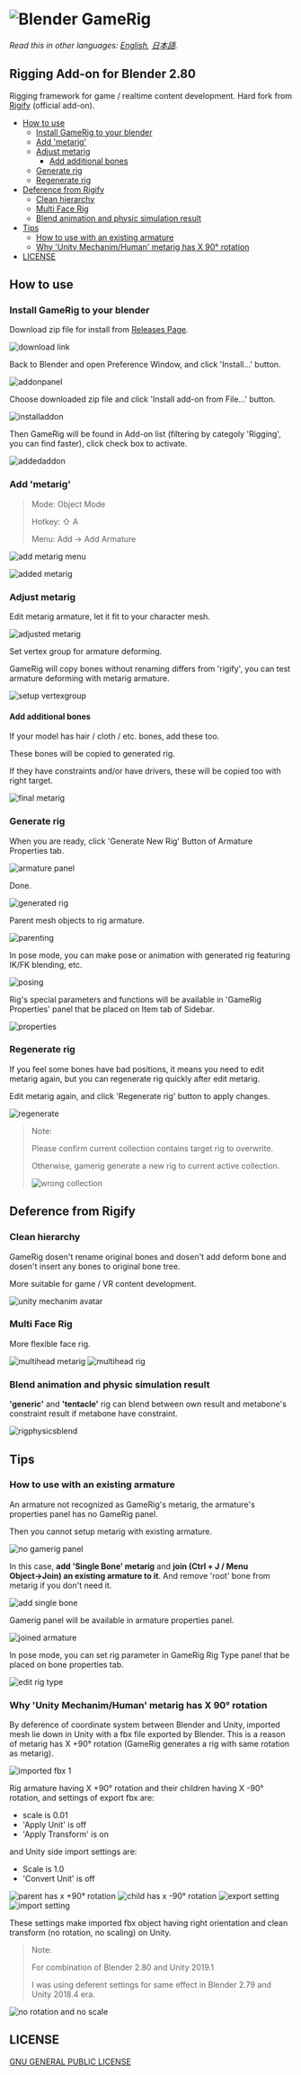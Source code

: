 # ![Blender GameRig](img/logo.jpg "Logo")

*Read this in other languages: [English](README.md), [日本語](README.ja.md).*

## Rigging Add-on for Blender 2.80

Rigging framework for game / realtime content development. Hard fork from [Rigify](https://archive.blender.org/wiki/index.php/Extensions:2.6/Py/Scripts/Rigging/Rigify/) (official add-on).

<!-- TOC -->

- [How to use](#how-to-use)
  - [Install GameRig to your blender](#install-gamerig-to-your-blender)
  - [Add 'metarig'](#add-metarig)
  - [Adjust metarig](#adjust-metarig)
    - [Add additional bones](#add-additional-bones)
  - [Generate rig](#generate-rig)
  - [Regenerate rig](#regenerate-rig)
- [Deference from Rigify](#deference-from-rigify)
  - [Clean hierarchy](#clean-hierarchy)
  - [Multi Face Rig](#multi-face-rig)
  - [Blend animation and physic simulation result](#blend-animation-and-physic-simulation-result)
- [Tips](#tips)
  - [How to use with an existing armature](#how-to-use-with-an-existing-armature)
  - [Why 'Unity Mechanim/Human' metarig has X 90° rotation](#why-unity-mechanimhuman-metarig-has-x-90-rotation)
- [LICENSE](#license)

<!-- /TOC -->

## How to use

### Install GameRig to your blender

Download zip file for install from [Releases Page](https://github.com/SAM-tak/BlenderGameRig/releases).

![download link](img/downloadlink.jpg "download link")

Back to Blender and open Preference Window, and click 'Install...' button.

![addonpanel](img/addonpanel.jpg "addonpanel")

Choose downloaded zip file and click 'Install add-on from File...' button.

![installaddon](img/installaddon.jpg "installaddon")

Then GameRig will be found in Add-on list (filtering by categoly 'Rigging', you can find faster), click check box to activate.

![addedaddon](img/addedaddon.jpg "addedaddon")

### Add 'metarig'

> Mode: Object Mode
>
> Hotkey: ⇧ A
>
> Menu: Add → Add Armature

![add metarig menu](img/addmetarig.jpg "add metarig menu")

![added metarig](img/metarig.jpg "added metarig")

### Adjust metarig

Edit metarig armature, let it fit to your character mesh.

![adjusted metarig](img/adjustmetarig.jpg "adjusted metarig")

Set vertex group for armature deforming.

GameRig will copy bones without renaming differs from 'rigify', you can test armature deforming with metarig armature.

![setup vertexgroup](img/setupvertexgroup.jpg "setup vertexgroup")

#### Add additional bones

If your model has hair / cloth / etc. bones, add these too.

These bones will be copied to generated rig.

If they have constraints and/or have drivers, these will be copied too with right target.

![final metarig](img/finalmetarig.jpg "final metarig")

### Generate rig

When you are ready, click 'Generate New Rig' Button of Armature Properties tab.

![armature panel](img/armaturepanel.jpg "armature panel")

Done.

![generated rig](img/generatedrig.jpg "generated rig")

Parent mesh objects to rig armature.

![parenting](img/parenting.jpg "parenting")

In pose mode, you can make pose or animation with generated rig featuring IK/FK blending, etc.

![posing](img/posing.jpg "posing")

Rig's special parameters and functions will be available in 'GameRig Properties' panel that be placed on Item tab of Sidebar.

![properties](img/properties.jpg "properties")

### Regenerate rig

If you feel some bones have bad positions, it means you need to edit metarig again, but you can regenerate rig quickly after edit metarig.

Edit metarig again, and click 'Regenerate rig' button to apply changes.

![regenerate](img/regenerate.jpg "regenerate")
> Note:
>
> Please confirm current collection contains target rig to overwrite.
>
> Otherwise, gamerig generate a new rig to current active collection.
>
> ![wrong collection](img/wrongcollection.jpg "wrong collection")

## Deference from Rigify

### Clean hierarchy

GameRig dosen't rename original bones and dosen't add deform bone and dosen't insert any bones to original bone tree.

More suitable for game / VR content development.

![unity mechanim avatar](img/unitymechanimavatar.jpg "unity mechanim avatar")

### Multi Face Rig

More flexible face rig.

![multihead metarig](img/multiheadmetarig.jpg "multihead metarig")
![multihead rig](img/multiheadrig.jpg "multihead rig")

### Blend animation and physic simulation result

**'generic'** and **'tentacle'** rig can blend between own result and metabone's constraint result if metabone have constraint.

![rigphysicsblend](img/rigphysicsblend.gif "rigphysicsblend")

## Tips

### How to use with an existing armature

An armature not recognized as GameRig's metarig, the armature's properties panel has no GameRig panel.

Then you cannot setup metarig with existing armature.

![no gamerig panel](img/nogamerigpanel.jpg "no gamerig panel")

In this case, **add 'Single Bone' metarig** and **join (Ctrl + J / Menu Object→Join) an existing armature to it**. And remove 'root' bone from metarig if you don't need it.

![add single bone](img/addsinglebone.jpg "add single bone")

Gamerig panel will be available in armature properties panel.

![joined armature](img/joinedarmature.jpg "joined armature")

In pose mode, you can set rig parameter in GameRig Rig Type panel that be placed on bone properties tab.

![edit rig type](img/editrigtype.jpg "edit rig type")

### Why 'Unity Mechanim/Human' metarig has X 90° rotation

By deference of coordinate system between Blender and Unity, imported mesh lie down in Unity with a fbx file exported by Blender. This is a reason of metarig has X +90° rotation (GameRig generates a rig with same rotation as metarig).

![imported fbx 1](img/importedfbx1.jpg "imported meshes lie down")

Rig armature having X +90° rotation and their children having X -90° rotation, and settings of export fbx are:

- scale is 0.01
- 'Apply Unit' is off
- 'Apply Transform' is on

and Unity side import settings are:

- Scale is 1.0
- 'Convert Unit' is off

![parent has x +90° rotation](img/parentrotation.jpg "x +90° rotation")
![child has x -90° rotation](img/childrotation.jpg "x -90° rotation")
![export setting](img/exportsetting.jpg "export setting")
![import setting](img/importsetting.jpg "import setting")

These settings make imported fbx object having right orientation and clean transform (no rotation, no scaling) on Unity.

> Note:
>
> For combination of Blender 2.80 and Unity 2019.1
>
> I was using deferent settings for same effect in Blender 2.79 and Unity 2018.4 era.

![no rotation and no scale](img/cleantransform.gif "no rotation and no scale")

## LICENSE

[GNU GENERAL PUBLIC LICENSE](LICENSE)
